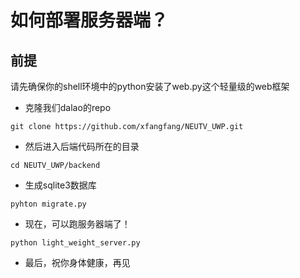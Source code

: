 # 如何部署服务器端？

## 前提

请先确保你的shell环境中的python安装了web.py这个轻量级的web框架

- 克隆我们dalao的repo
```shell
git clone https://github.com/xfangfang/NEUTV_UWP.git
```
- 然后进入后端代码所在的目录
```shell
cd NEUTV_UWP/backend
```
- 生成sqlite3数据库
```shell
pyhton migrate.py
```
- 现在，可以跑服务器端了！
```shell
python light_weight_server.py
```
- 最后，祝你身体健康，再见
